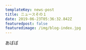 ```yaml
---
templateKey: news-post
title: ニュースその１
date: 2019-06-23T05:36:32.842Z
featuredpost: false
featuredimage: /img/blog-index.jpg
---
```

あばば
